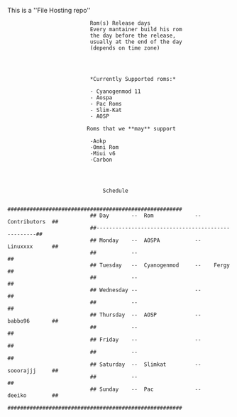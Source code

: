 This is a ''File Hosting repo''
                              
                              
                              
                              Rom(s) Release days
                              Every mantainer build his rom
                              the day before the release,
                              usually at the end of the day 
                              (depends on time zone)
                              
                              
                              
                              
                              *Currently Supported roms:*
                              
                              - Cyanogenmod 11
                              - Aospa 
                              - Pac Roms
                              - Slim-Kat
                              - AOSP
                              
                             Roms that we **may** support
                              
                              -Aokp
                              -Omni Rom 
                              -Miui v6
                              -Carbon
                              
                              
                              
                              
                                  Schedule
                                 
                              #######################################################
                              ## Day       --  Rom             --    Contributors  ##
                              ##---------------------------------------------------##        
                              ## Monday    --  AOSPA           --    Linuxxxx      ##
                              ##           --                                      ##        
                              ## Tuesday   --  Cyanogenmod     --    Fergy         ##
                              ##           --                                      ##        
                              ## Wednesday --                  --                  ##
                              ##           --                                      ##        
                              ## Thursday  --  AOSP            --    babbo96       ##
                              ##           --                                      ##        
                              ## Friday    --                  --                  ##
                              ##           --                                      ##        
                              ## Saturday  --  Slimkat         --    sooorajjj     ##
                              ##           --                                      ##        
                              ## Sunday    --  Pac             --    deeiko        ##
                              #######################################################
